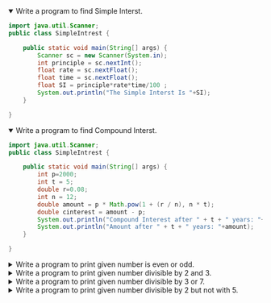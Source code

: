 <details open>
<summary>Write a program to find Simple Interst.</summary>
<p>

```java
import java.util.Scanner;
public class SimpleIntrest {

	public static void main(String[] args) {
		Scanner sc = new Scanner(System.in);
		int principle = sc.nextInt();
		float rate = sc.nextFloat();
		float time = sc.nextFloat();
		float SI = principle*rate*time/100 ;
		System.out.println("The Simple Interst Is "+SI);
	}

}
```

</p>
</details>

<details open>
<summary>Write a program to find Compound Interst.</summary>
<p>

```java
import java.util.Scanner;
public class SimpleIntrest {

	public static void main(String[] args) {
		int p=2000;
		int t = 5;
		double r=0.08; 
		int n = 12;
		double amount = p * Math.pow(1 + (r / n), n * t);
		double cinterest = amount - p;
		System.out.println("Compound Interest after " + t + " years: "+cinterest);
		System.out.println("Amount after " + t + " years: "+amount);
	}

}
```

</p>
</details>

<details>
<summary>Write a program to print given number is even or odd.</summary>
<p>

```java
public class App{  
    public static void main(String args[]){  
        int n = 10;
        if(n % 2 == 0){
            System.out.println("Given number is even."); 
        } else {
            System.out.println("Given number is odd."); 
        } 
    }  
}
```

</p>
</details> 

<details>
<summary>Write a program to print given number divisible by 2 and 3.</summary>
<p>

```java
public class App{  
    public static void main(String args[]){  
        int n = 6;
        if(n % 2 == 0 && n % 3 == 0){
            System.out.println("Given number is divisible by 2 and 3."); 
        } else {
            System.out.println("Given number is Not divisible by 2 and 3."); 
        } 
    }  
}  
```

</p>
</details> 


<details>
<summary>Write a program to print given number divisible by 3 or 7.</summary>
<p>

```java
public class App{  
    public static void main(String args[]){  
        int n = 14;
        if(n % 3 == 0 || n % 7 == 0){
            System.out.println("Given number is divisible by 3 or 7."); 
        } else {
            System.out.println("Given number is Not divisible by 3 or 7."); 
        } 
    }  
}  
```

</p>
</details> 


<details>
<summary>Write a program to print given number divisible by 2 but not with 5.</summary>
<p>

```java
public class App{  
    public static void main(String args[]){  
        int n = 14;
        if(n % 2 == 0 && n % 5 != 0){
            System.out.println("Given number is divisible by 2 but not with 5."); 
        } else {
            System.out.println("Given number is divisible by 2 or 5."); 
        } 
    }  
}  
```

</p>
</details> 


